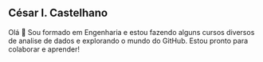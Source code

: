 ## César I. Castelhano

Olá 👋
Sou formado em Engenharia e estou fazendo alguns cursos diversos de analise de dados e explorando o mundo do GitHub.
Estou pronto para colaborar e aprender!

<!--
**cesariafrate/cesariafrate** is a ✨ _special_ ✨ repository because its `README.md` (this file) appears on your GitHub profile.

Here are some ideas to get you started:

- 🔭 I’m currently working on ...
- 🌱 I’m currently learning ...
- 👯 I’m looking to collaborate on ...
- 🤔 I’m looking for help with ...
- 💬 Ask me about ...
- 📫 How to reach me: ...
- 😄 Pronouns: ...
- ⚡ Fun fact: ...
-->
